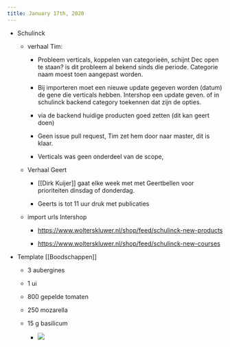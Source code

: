 ```yaml
---
title: January 17th, 2020
---
```


- Schulinck
	 - verhaal Tim:
		 - Probleem verticals, koppelen van categorieën, schijnt Dec open te staan? is dit probleem al bekend sinds die periode. Categorie naam moest toen aangepast worden. 

		 - Bij importeren moet een nieuwe update gegeven worden (datum) de gene die verticals hebben. Intershop een update geven. of in schulinck backend category toekennen dat zijn de opties.

		 - via de backend huidige producten goed zetten (dit kan geert doen)

		 - Geen issue pull request, Tim zet hem door naar master, dit is klaar.

		 - Verticals was geen onderdeel van de scope, 

	 - Verhaal Geert
		 - [[Dirk Kuijer]] gaat elke week met met Geertbellen voor prioriteiten dinsdag of donderdag. 

		 - Geerts is tot 11 uur druk met publicaties 

	 - import urls Intershop 
		 - https://www.wolterskluwer.nl/shop/feed/schulinck-new-products

		 - https://www.wolterskluwer.nl/shop/feed/schulinck-new-courses

- Template [[Boodschappen]]
	 - 3 aubergines

	 - 1 ui

	 - 800 gepelde tomaten

	 - 250 mozarella

	 - 15 g basilicum
		 - ![](https://firebasestorage.googleapis.com/v0/b/firescript-577a2.appspot.com/o/imgs%2Fapp%2FGijs%2FVG9lL5lx_a?alt=media&token=018f5c39-993d-456c-a0f5-9d170fc7efa8)
